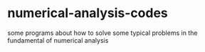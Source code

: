 # numerical-analysis-codes
some programs about how to solve some typical problems in the fundamental of numerical analysis
